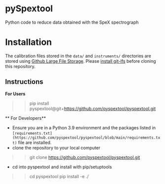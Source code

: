 # pySpextool
Python code to reduce data obtained with the SpeX spectrograph

# Installation
The calibration files stored in the `data/` and `instruments/` directories
are stored using
[Github Large File Storage](https://docs.github.com/en/repositories/working-with-files/managing-large-files). Please [install git-lfs](https://docs.github.com/en/repositories/working-with-files/managing-large-files/installing-git-large-file-storage) before cloning this repository.

## Instructions
**For Users**
>> pip install pyspextool@git+https://github.com/pyspextool/pyspextool.git

** For Developers**
* Ensure you are in a Python 3.9 environment and the packages listed in `[requirements.txt](https://github.com/pyspextool/pyspextool/blob/main/requirements.txt)` file are installed.
* clone the repository to your local computer
>> git clone https://github.com/pyspextool/pyspextool.git
* cd into pyspextool and install with pip/setuptools
>> cd pyspextool
>> pip install -e ./

